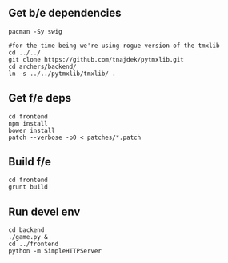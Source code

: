 
Get b/e dependencies
----------------
    pacman -Sy swig

    #for the time being we're using rogue version of the tmxlib
    cd ../../
    git clone https://github.com/tnajdek/pytmxlib.git
    cd archers/backend/
    ln -s ../../pytmxlib/tmxlib/ .

Get f/e deps
------------
    cd frontend
    npm install
    bower install
    patch --verbose -p0 < patches/*.patch

Build f/e
---------
    cd frontend
    grunt build


Run devel env
-------------
    cd backend
    ./game.py &
    cd ../frontend
    python -m SimpleHTTPServer




